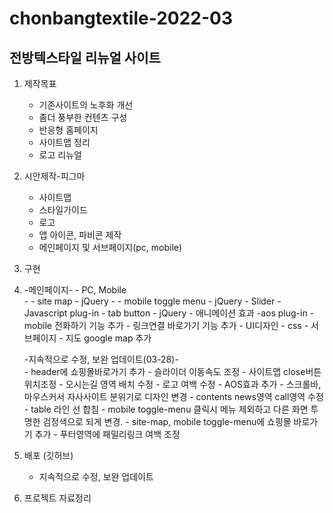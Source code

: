# chonbangtextile-2022-03
## 전방텍스타일 리뉴얼 사이트
1. 제작목표
    - 기존사이트의 노후화 개선
    - 좀더 풍부한 컨텐츠 구성
    - 반응형 홈페이지
    - 사이트맵 정리
    - 로고 리뉴얼

2. 시안제작-피그마
    - 사이트맵
    - 스타일가이드
    - 로고
    - 앱 아이콘, 파비콘 제작
    - 메인페이지 및 서브페이지(pc, mobile)

3. 구현
4. 
    -메인페이지-
        - PC, Mobile  
        - 
        - site map - jQuery
        - 
        - mobile toggle menu - jQuery
        - Slider - Javascript plug-in
        - tab button - jQuery
        - 애니메이션 효과 -aos plug-in
        - mobile 전화하기 기능 추가
        - 링크연결 바로가기 기능 추가
        - UI디자인 - css
        - 서브페이지
        - 지도 google map 추가

    -지속적으로 수정, 보완 업데이트(03-28)-        
        - header에 쇼핑몰바로가기 추가
        - 슬라이더 이동속도 조정
        - 사이트맵 close버튼 위치조정
        - 오시는길 영역 배치 수정
        - 로고 여백 수정
        - AOS효과 추가
        - 스크롤바, 마우스커서 자사사이트 분위기로 디자인 변경
        - contents news영역 call영역 수정
        - table 라인 선 합침
        - mobile toggle-menu 클릭시 메뉴 제외하고 다른 화면 투명한 검정색으로 되게 변경.
        - site-map, mobile toggle-menu에 쇼핑몰 바로가기 추가
        - 푸터영역에 패밀리링크 여백 조정

4. 배포 (깃허브)
    - 지속적으로 수정, 보완 업데이트

5. 프로젝트 자료정리
